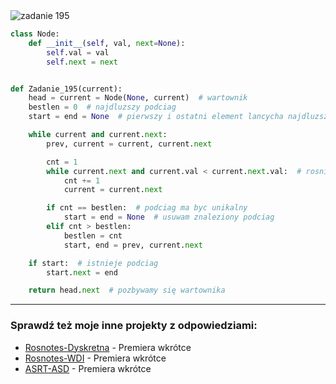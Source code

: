 <picture>
  <source srcset="../../srt/zbior_zadan/195.png" media="(prefers-color-scheme: light)">
  <source srcset="../../srt/zbior_zadan/black_195.png" media="(prefers-color-scheme: dark)">
  <img src="../../srt/zbior_zadan/black_195.png" alt="zadanie 195">
</picture>

```python
class Node:
    def __init__(self, val, next=None):
        self.val = val
        self.next = next


def Zadanie_195(current):
    head = current = Node(None, current)  # wartownik
    bestlen = 0  # najdluzszy podciag
    start = end = None  # pierwszy i ostatni element lancycha najdluzszego podciagu

    while current and current.next:
        prev, current = current, current.next

        cnt = 1
        while current.next and current.val < current.next.val:  # rosnie
            cnt += 1
            current = current.next

        if cnt == bestlen:  # podciag ma byc unikalny
            start = end = None  # usuwam znaleziony podciag
        elif cnt > bestlen:
            bestlen = cnt
            start, end = prev, current.next

    if start:  # istnieje podciag
        start.next = end

    return head.next  # pozbywamy się wartownika
```

---
### Sprawdź też moje inne projekty z odpowiedziami:
- [Rosnotes-Dyskretna](https://github.com/kamilGie/Rosnotes-Dyskretna) - Premiera wkrótce
- [Rosnotes-WDI](https://github.com/kamilGie/Rosnotes-WDI) - Premiera wkrótce
- [ASRT-ASD](https://github.com/kamilGie/Rosnotes-Dyskretna) - Premiera wkrótce
